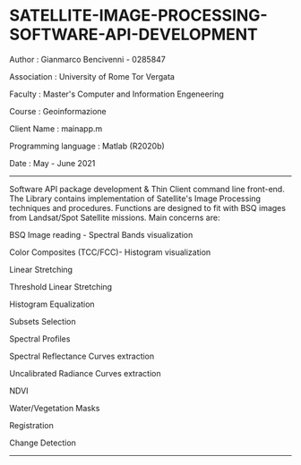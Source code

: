 # SATELLITE-IMAGE-PROCESSING-SOFTWARE-API-DEVELOPMENT

Author :                  Gianmarco Bencivenni - 0285847

Association :             University of Rome Tor Vergata

Faculty :                 Master's Computer and Information Engeneering

Course :                  Geoinformazione

Client Name :             mainapp.m

Programming language :    Matlab (R2020b)

Date :                    May - June 2021

-------------------------------------------------------------------------

Software API package development & Thin Client command line front-end.
The Library contains implementation of Satellite's Image Processing techniques and procedures.
Functions are designed to fit with BSQ images from Landsat/Spot Satellite missions.
Main concerns are:

BSQ Image reading - Spectral Bands visualization 

Color Composites (TCC/FCC)- Histogram visualization 

Linear Stretching 

Threshold Linear Stretching 

Histogram Equalization 

Subsets Selection 

Spectral Profiles 

Spectral Reflectance Curves extraction

Uncalibrated Radiance Curves extraction

NDVI 

Water/Vegetation Masks 

Registration 

Change Detection

--------------------------------------------------------------------------
